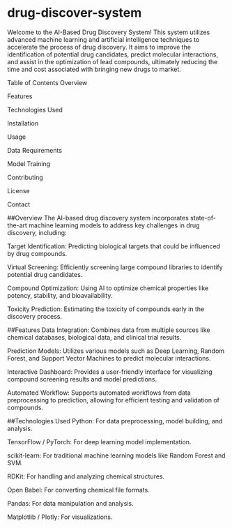 # drug-discover-system
Welcome to the AI-Based Drug Discovery System! This system utilizes advanced machine learning and artificial intelligence techniques to accelerate the process of drug discovery. It aims to improve the identification of potential drug candidates, predict molecular interactions, and assist in the optimization of lead compounds, ultimately reducing the time and cost associated with bringing new drugs to market.

Table of Contents
Overview

Features

Technologies Used

Installation

Usage

Data Requirements

Model Training

Contributing

License

Contact

##Overview
The AI-based drug discovery system incorporates state-of-the-art machine learning models to address key challenges in drug discovery, including:

Target Identification: Predicting biological targets that could be influenced by drug compounds.

Virtual Screening: Efficiently screening large compound libraries to identify potential drug candidates.

Compound Optimization: Using AI to optimize chemical properties like potency, stability, and bioavailability.

Toxicity Prediction: Estimating the toxicity of compounds early in the discovery process.

##Features
Data Integration: Combines data from multiple sources like chemical databases, biological data, and clinical trial results.

Prediction Models: Utilizes various models such as Deep Learning, Random Forest, and Support Vector Machines to predict molecular interactions.

Interactive Dashboard: Provides a user-friendly interface for visualizing compound screening results and model predictions.

Automated Workflow: Supports automated workflows from data preprocessing to prediction, allowing for efficient testing and validation of compounds.

##Technologies Used
Python: For data preprocessing, model building, and analysis.

TensorFlow / PyTorch: For deep learning model implementation.

scikit-learn: For traditional machine learning models like Random Forest and SVM.

RDKit: For handling and analyzing chemical structures.

Open Babel: For converting chemical file formats.

Pandas: For data manipulation and analysis.

Matplotlib / Plotly: For visualizations.
